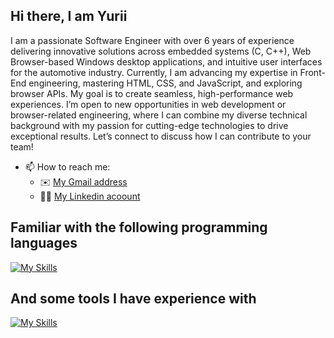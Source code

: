 ## Hi there, I am Yurii
I am a passionate Software Engineer with over 6 years of experience delivering innovative solutions across embedded systems (C, C++), Web Browser-based Windows desktop applications, and intuitive user interfaces for the automotive industry.
Currently, I am advancing my expertise in Front-End engineering, mastering HTML, CSS, and JavaScript, and exploring browser APIs. My goal is to create seamless, high-performance web experiences.
I’m open to new opportunities in web development or browser-related engineering, where I can combine my diverse technical background with my passion for cutting-edge technologies to drive exceptional results.
Let’s connect to discuss how I can contribute to your team!
- 📫 How to reach me:
  * ✉️ [My Gmail address](yurii.ruban97@gmail.com)
  * 👨‍💼 [My Linkedin acoount](https://www.linkedin.com/in/yurii-ruban-016649164)

 ## Familiar with the following programming languages
[![My Skills](https://skillicons.dev/icons?i=js,html,css,c,cpp)](https://skillicons.dev)

## And some tools I have experience with
[![My Skills](https://skillicons.dev/icons?i=git,github,linux,windows,jenkins,clion,webstorm,vscode,visualstudio,webpack,vite,babel,cmake,postman)](https://skillicons.dev)
<!---
yurii-ruban/yurii-ruban is a ✨ special ✨ repository because its `README.md` (this file) appears on your GitHub profile.
You can click the Preview link to take a look at your changes.
--->
